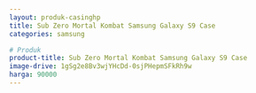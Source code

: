 ```yaml
---
layout: produk-casinghp
title: Sub Zero Mortal Kombat Samsung Galaxy S9 Case
categories: samsung

# Produk
product-title: Sub Zero Mortal Kombat Samsung Galaxy S9 Case
image-drive: 1gSg2e8Bv3wjYHcDd-0sjPHepmSFkRh9w
harga: 90000
---
```

